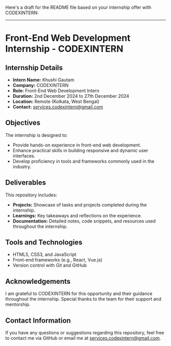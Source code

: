 Here's a draft for the README file based on your internship offer with CODEXINTERN:

---

# Front-End Web Development Internship - CODEXINTERN



## Internship Details

- **Intern Name:** Khushi Gautam
- **Company:** CODEXINTERN  
- **Role:** Front-End Web Development Intern  
- **Duration:** 2nd December 2024 to 27th December 2024  
- **Location:** Remote (Kolkata, West Bengal)  
- **Contact:** [services.codexintern@gmail.com](mailto:services.codexintern@gmail.com)  

## Objectives

The internship is designed to:

- Provide hands-on experience in front-end web development.
- Enhance practical skills in building responsive and dynamic user interfaces.
- Develop proficiency in tools and frameworks commonly used in the industry.

## Deliverables

This repository includes:

- **Projects:** Showcase of tasks and projects completed during the internship.
- **Learnings:** Key takeaways and reflections on the experience.
- **Documentation:** Detailed notes, code snippets, and resources used throughout the internship.

## Tools and Technologies

- HTML5, CSS3, and JavaScript
- Front-end frameworks (e.g., React, Vue.js)
- Version control with Git and GitHub

## Acknowledgements

I am grateful to CODEXINTERN for this opportunity and their guidance throughout the internship. Special thanks to the team for their support and mentorship.

## Contact Information

If you have any questions or suggestions regarding this repository, feel free to contact me via GitHub or email me at [services.codexintern@gmail.com](mailto:services.codexintern@gmail.com).


